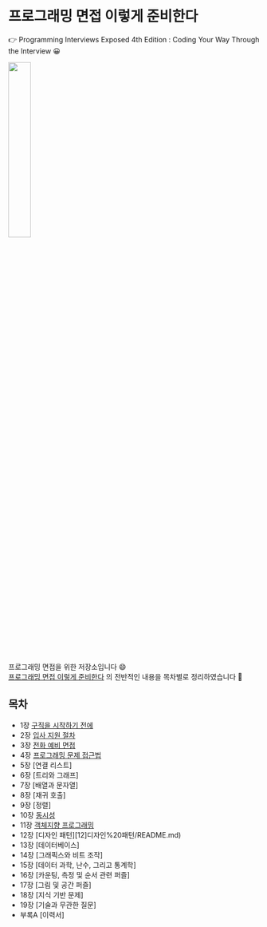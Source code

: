 # 프로그래밍 면접 이렇게 준비한다

👉 Programming Interviews Exposed 4th Edition : Coding Your Way Through the Interview 😀 

<div>

   <img src="https://user-images.githubusercontent.com/47052106/100207426-e91cdb80-2f4a-11eb-9eb5-cf4ba7953f64.jpg" text-align="center" width="30%">
   
</div>

<br>

프로그래밍 면접을 위한 저장소입니다 :smile:
<br>
[프로그래밍 면접 이렇게 준비한다](https://www.aladin.co.kr/shop/wproduct.aspx?ItemId=195800711) 의 전반적인 내용을 목차별로 정리하였습니다 :book: 
<br>

## 목차

* 1장 [구직을 시작하기 전에]([01]구직을%20시작하기%20전에/README.md)
* 2장 [입사 지원 절차]([02]입사%20지원%20절차/README.md)
* 3장 [전화 예비 면접]([03]전화%20예비%20면접/README.md)
* 4장 [프로그래밍 문제 접근법]([04]프로그래밍%20문제%20접근법/README.md)
* 5장 [연결 리스트]
* 6장 [트리와 그래프]
* 7장 [배열과 문자열]
* 8장 [재귀 호출]
* 9장 [정렬]
* 10장 [동시성]([10]동시성/README.md)
* 11장 [객체지향 프로그래밍]([11]객체지향%20프로그래밍/README.md)
* 12장 [디자인 패턴][12]디자인%20패턴/README.md)
* 13장 [데이터베이스]
* 14장 [그래픽스와 비트 조작]
* 15장 [데이터 과학, 난수, 그리고 통계학]
* 16장 [카운팅, 측정 및 순서 관련 퍼즐]
* 17장 [그림 및 공간 퍼즐]
* 18장 [지식 기반 문제]
* 19장 [기술과 무관한 질문]
* 부록A [이력서]
